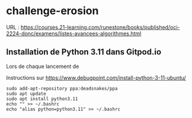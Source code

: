 # challenge-erosion

URL : https://courses.21-learning.com/runestone/books/published/oci-2224-donc/examens/listes-avancees-algorithmes.html

## Installation de Python 3.11 dans Gitpod.io

Lors de chaque lancement de 

Instructions sur https://www.debugpoint.com/install-python-3-11-ubuntu/

```{bash}
sudo add-apt-repository ppa:deadsnakes/ppa
sudo apt update
sudo apt install python3.11
echo "" >> ~/.bashrc
echo "alias python=python3.11" >> ~/.bashrc
```